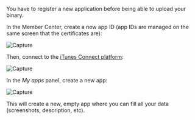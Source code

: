 You have to register a new application before being able to upload your binary.

In the Member Center, create a new app ID (app IDs are managed on the same screen that the certificates are):

![Capture](screenshots/create_app_id.jpg)

Then, connect to the [iTunes Connect platform](https://itunesconnect.apple.com):

![Capture](screenshots/itunes_connect.jpg)

In the *My apps* panel, create a new app:

![Capture](screenshots/itunes_connect_create.jpg)

This will create a new, empty app where you can fill all your data (screenshots, description, etc).